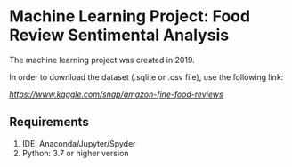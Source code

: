 # Machine Learning Project: Food Review Sentimental Analysis

The machine learning project was created in 2019.

In order to download the dataset (.sqlite or .csv file), use the following link:

*https://www.kaggle.com/snap/amazon-fine-food-reviews*

## Requirements
1) IDE: Anaconda/Jupyter/Spyder
2) Python: 3.7 or higher version

